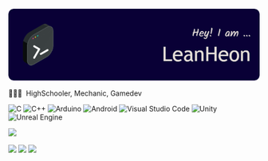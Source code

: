 ![leanheon Banner](https://github.com/leanheon/leanheon/blob/main/github-header-image.png?raw=true)

<!-- ## 👋 &nbsp;Hey there! I'm LeanHeon -->

🧑🏻‍💻 &nbsp;HighSchooler, Mechanic, Gamedev


![C](https://img.shields.io/badge/C-%2300599C.svg?style=for-the-badge&logo=c&logoColor=white)
![C++](https://img.shields.io/badge/C++-%2300599C.svg?style=for-the-badge&logo=c%2B%2B&logoColor=white)
![Arduino](https://img.shields.io/badge/-Arduino-00979D?style=for-the-badge&logo=Arduino&logoColor=white)
![Android](https://img.shields.io/badge/App%20Inventor-3DDC84?style=for-the-badge&logo=android&logoColor=white)
![Visual Studio Code](https://img.shields.io/badge/Visual%20Studio%20Code-0078d7.svg?style=for-the-badge&logo=visual-studio-code&logoColor=white)
![Unity](https://img.shields.io/badge/Unity-%23000000.svg?style=for-the-badge&logo=unity&logoColor=white)
![Unreal Engine](https://img.shields.io/badge/Unreal%20Engine-%23313131.svg?style=for-the-badge&logo=unrealengine&logoColor=white)

<a href="https://github.com/leanheon">
  <img height="180em" src="https://github-readme-stats-eight-theta.vercel.app/api?username=leanheon&show_icons=true&theme=algolia&include_all_commits=true&count_private=true"/>
</a>
</p>

<a href="https://romela.imweb.me/"><img src="https://img.shields.io/badge/Romela-4285F4?style=for-the-badge&logo=GoogleChrome&logoColor=white"/></a>
<a href="mailto:epogood58@naver.com"><img src="https://img.shields.io/badge/Mail-D14836?style=for-the-badge&logo=gmail&logoColor=white"/></a>
<a href="https://instagram.com/leanheon"><img src="https://img.shields.io/badge/Instagram-%23E4405F.svg?style=for-the-badge&logo=Instagram&logoColor=white"/></a>
</p>
